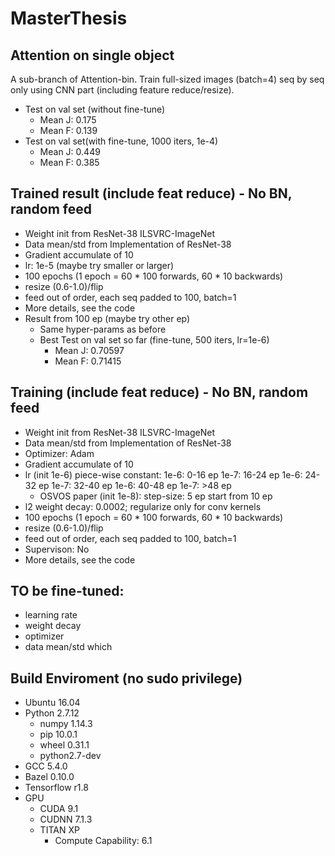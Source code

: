 # MasterThesis

## Attention on single object
A sub-branch of Attention-bin.
Train full-sized images (batch=4) seq by seq only using CNN part (including feature reduce/resize).
* Test on val set (without fine-tune)
  * Mean J: 0.175
  * Mean F: 0.139
* Test on val set(with fine-tune, 1000 iters, 1e-4)
  * Mean J: 0.449
  * Mean F: 0.385
  
## Trained result (include feat reduce) - No BN, random feed
* Weight init from ResNet-38 ILSVRC-ImageNet
* Data mean/std from Implementation of ResNet-38
* Gradient accumulate of 10
* lr: 1e-5 (maybe try smaller or larger)
* 100 epochs (1 epoch = 60 * 100 forwards, 60 * 10 backwards)
* resize (0.6-1.0)/flip
* feed out of order, each seq padded to 100, batch=1
* More details, see the code
* Result from 100 ep (maybe try other ep)
  * Same hyper-params as before
  * Best Test on val set so far (fine-tune, 500 iters, lr=1e-6)
    * Mean J: 0.70597
    * Mean F: 0.71415
    
## Training (include feat reduce) - No BN, random feed
* Weight init from ResNet-38 ILSVRC-ImageNet
* Data mean/std from Implementation of ResNet-38
* Optimizer: Adam
* Gradient accumulate of 10
* lr (init 1e-6) piece-wise constant:
    1e-6: 0-16 ep
    1e-7: 16-24 ep
    1e-6: 24-32 ep
    1e-7: 32-40 ep
    1e-6: 40-48 ep
    1e-7: >48 ep
    * OSVOS paper (init 1e-8):
        step-size: 5 ep start from 10 ep
* l2 weight decay: 0.0002; regularize only for conv kernels
* 100 epochs (1 epoch = 60 * 100 forwards, 60 * 10 backwards)
* resize (0.6-1.0)/flip
* feed out of order, each seq padded to 100, batch=1
* Supervison: No
* More details, see the code



## TO be fine-tuned:
* learning rate
* weight decay
* optimizer
* data mean/std which
    
    
 



## Build Enviroment (no sudo privilege)
* Ubuntu 16.04
* Python 2.7.12
  * numpy 1.14.3
  * pip 10.0.1
  * wheel 0.31.1
  * python2.7-dev
* GCC 5.4.0
* Bazel 0.10.0
* Tensorflow r1.8
* GPU
  * CUDA 9.1
  * CUDNN 7.1.3
  * TITAN XP
    * Compute Capability: 6.1
